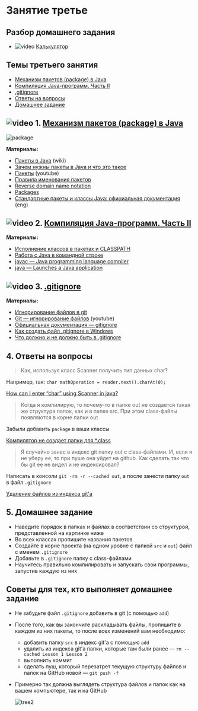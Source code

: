 # Занятие третье

## Разбор домашнего задания
- ![video](https://user-images.githubusercontent.com/29703461/39678117-3f25b246-518f-11e8-8be8-ca85ac4f4e29.png) [Калькулятор](https://drive.google.com/file/d/1v1MaEFTnHSpYsy4pF0a1D6kiJqQaf2he/view?usp=sharing)

## Темы третьего занятия
- [Механизм пакетов (package) в Java](#1)
- [Компиляция Java-программ. Часть II](#2)
- [.gitignore](#3)
- [Ответы на вопросы](#4)
- [Домашнее задание](#5)

## ![video](https://cloud.githubusercontent.com/assets/13649199/13672715/06dbc6ce-e6e7-11e5-81a9-04fbddb9e488.png) 1. <a name="1">[Механизм пакетов (package) в Java](https://drive.google.com/file/d/1dzZwKVirUys88V5_CVM0RfQ4iQcQ0cIq/view?usp=sharing)</a>
![package](https://user-images.githubusercontent.com/29703461/39955567-bd602a26-55d9-11e8-9577-f137376c4679.png)

**Материалы:**
- [Пакеты в Java](https://ru.wikipedia.org/wiki/Package_(Java)) (wiki)
-	[Зачем нужны пакеты в Java и что это такое](http://pr0java.blogspot.ru/2015/06/java.html)
-	[Пакеты](https://www.youtube.com/watch?v=a6KGNASOtK8) (youtube)
- [Правила именования пакетов](https://ru.stackoverflow.com/questions/728735/Почему-пакеты-в-java-принято-называть-в-обратную-сторону-доменного-имени)
- [Reverse domain name notation](https://en.wikipedia.org/wiki/Reverse_domain_name_notation)
- [Packages](https://docs.oracle.com/javase/tutorial/java/package/index.html)
- [Стандартные пакеты и классы Java: официальная документация](https://docs.oracle.com/javase/8/docs/api/) (eng)

## ![video](https://cloud.githubusercontent.com/assets/13649199/13672715/06dbc6ce-e6e7-11e5-81a9-04fbddb9e488.png) 2. <a name="2">[Компиляция Java-программ. Часть II](https://drive.google.com/file/d/13re6jwLbagQaIkmBPr3LNUc3hIEGUbiZ/view?usp=sharing)</a>
**Материалы:**
- [Исполнение классов в пакетах и CLASSPATH](http://pr0java.blogspot.ru/2015/06/java.html)
- [Работа с Java в командной строке](https://habr.com/post/125210/)
- [javac — Java programming language compiler](https://docs.oracle.com/javase/8/docs/technotes/tools/windows/javac.html)
- [java — Launches a Java application](https://docs.oracle.com/javase/8/docs/technotes/tools/windows/java.html)

## ![video](https://cloud.githubusercontent.com/assets/13649199/13672715/06dbc6ce-e6e7-11e5-81a9-04fbddb9e488.png) 3. <a name="3">[.gitignore](https://drive.google.com/file/d/1cJVmgrIfLo4iNDhfNkrdkkSZUKszzApN/view?usp=sharing)</a>
**Материалы:**
- [Игнорирование файлов в git](https://youtu.be/fzmCx6FLLu0)
- [Git — игнорирование файлов](https://www.youtube.com/watch?v=EjRQ8qccLCQ) (youtube)
- [Официальная документация — gitignore](https://git-scm.com/docs/gitignore)
- [Как создать файл .gitignore в Windows](https://ru.stackoverflow.com/questions/438367/Как-создать-файл-gitignore-в-windows/438370)
- [Что должно и не должно быть в .gitignore](https://ru.stackoverflow.com/questions/474556/Что-должно-и-не-должно-быть-в-gitignore-для-любого-языка-и-ide)

## 4. <a name="4">Ответы на вопросы</a>
> Как, используя класс Scanner получить тип данных char?

Например, так: `char mathOperation = reader.next().charAt(0);`

[How can I enter “char” using Scanner in java?](https://stackoverflow.com/questions/23098790/how-can-i-enter-char-using-scanner-in-java)

> Когда я компилирую, то почему-то в папке out не создается такая же структура папок, как и в папке src. При этом class-файлы появляются в корне папки out

Забыли добавить `package` в ваши классы

[Компилятор не создает папки для *.class](https://ru.stackoverflow.com/questions/451524/java-не-создает-папки-для-class)

> Я случайно занес в индекс git папку out с class-файлами. И, если я не уберу ее, то при пуше она уйдет на github. Как сделать так что бы git ее не видел и не индексировал?

Написать в консоли `git -rm -r --cached out`, а после занести папку `out` в файл `.gitignore`

[Удаление файлов из индекса git'а](https://git-scm.com/book/ru/v1/Основы-Git-Запись-изменений-в-репозиторий#Удаление-файлов)


## 5. <a name="5">Домашнее задание</a>
- Наведите порядок в папках и файлах в соответствии со структурой, представленной на картинке ниже
- Во всех классах пропишите названия пакетов
- Создайте в корне проекта (на одном уровне с папкой `src` и `out`) файл с именем `.gitignore`
- Добавьте в `.gitignore` папку с class-файлами
- Научитесь правильно компилировать и запускать свои программы, запустив каждую из них

## Советы для тех, кто выполняет домашнее задание
- Не забудьте файл `.gitignore` добавить в git (с помощью `add`)
- После того, как вы закончите раскладывать файлы, пропишите в каждом из них пакеты, то после всех изменений вам необходимо:
  - добавить папку `src` в индекс git'а с помощью `add`
  - удалить из индекса git'а папки, которые там были ранее — `rm --cached Lesson 1 Lesson 2`
  - выполнить коммит
  - сделать пуш, который перезатрет текущую структуру файлов и папок на GitHub новой — `git push -f`
- Примерно так должна выглядеть структура файлов и папок как на вашем компьютере, так и на GitHub

  ![tree2](https://user-images.githubusercontent.com/29703461/40575917-8e98de54-60f6-11e8-8b5f-667be8fec8e1.png)
